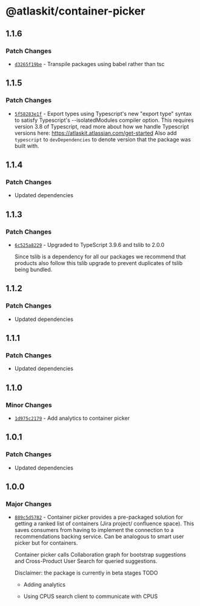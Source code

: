 # @atlaskit/container-picker

## 1.1.6

### Patch Changes

- [`d3265f19be`](https://bitbucket.org/atlassian/atlassian-frontend/commits/d3265f19be) - Transpile packages using babel rather than tsc

## 1.1.5

### Patch Changes

- [`5f58283e1f`](https://bitbucket.org/atlassian/atlassian-frontend/commits/5f58283e1f) - Export types using Typescript's new "export type" syntax to satisfy Typescript's --isolatedModules compiler option.
  This requires version 3.8 of Typescript, read more about how we handle Typescript versions here: https://atlaskit.atlassian.com/get-started
  Also add `typescript` to `devDependencies` to denote version that the package was built with.

## 1.1.4

### Patch Changes

- Updated dependencies

## 1.1.3

### Patch Changes

- [`6c525a8229`](https://bitbucket.org/atlassian/atlassian-frontend/commits/6c525a8229) - Upgraded to TypeScript 3.9.6 and tslib to 2.0.0

  Since tslib is a dependency for all our packages we recommend that products also follow this tslib upgrade
  to prevent duplicates of tslib being bundled.

## 1.1.2

### Patch Changes

- Updated dependencies

## 1.1.1

### Patch Changes

- Updated dependencies

## 1.1.0

### Minor Changes

- [`1d975c2179`](https://bitbucket.org/atlassian/atlassian-frontend/commits/1d975c2179) - Add analytics to container picker

## 1.0.1

### Patch Changes

- Updated dependencies

## 1.0.0

### Major Changes

- [`889c5d5782`](https://bitbucket.org/atlassian/atlassian-frontend/commits/889c5d5782) - Container picker provides a pre-packaged solution for getting a ranked list of containers (Jira project/ confluence space). This saves consumers from having to implement the connection to a recommendations backing service. Can be analogous to smart user picker but for containers.

  Container picker calls Collaboration graph for bootstrap suggestions and Cross-Product User Search for queried suggestions.

  Disclaimer: the package is currently in beta stages
  TODO

  - Adding analytics

  - Using CPUS search client to communicate with CPUS
